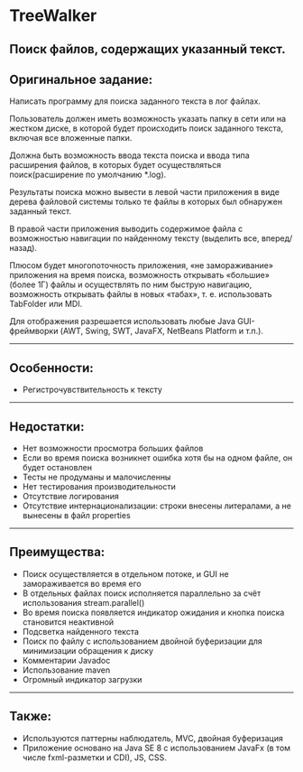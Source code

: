 # TreeWalker
Поиск файлов, содержащих указанный текст.
---
Оригинальное задание:
---
Написать программу для поиска заданного текста в лог файлах.

Пользователь должен иметь возможность указать папку в сети или на жестком диске, в которой будет происходить поиск заданного текста, включая все вложенные папки.

Должна быть возможность ввода текста поиска и ввода типа расширения файлов, в которых будет осуществляться поиск(расширение по умолчанию *.log).

Результаты поиска можно вывести в левой части приложения в виде дерева файловой системы только те файлы в которых был обнаружен заданный текст.

В правой части приложения выводить содержимое файла с возможностью навигации по найденному тексту (выделить все, вперед/назад).

Плюсом будет многопоточность приложения, «не замораживание» приложения на время поиска, возможность открывать «большие» (более 1Г) файлы и осуществлять по ним быструю навигацию, возможность открывать файлы в новых «табах», т. е. использовать TabFolder или MDI.

Для отображения разрешается использовать любые Java GUI-фреймворки (AWT, Swing, SWT, JavaFX, NetBeans Platform и т.п.).

---
Особенности:
---
* Регистрочувствительность к тексту
---
Недостатки:
---
* Нет возможности просмотра больших файлов
* Если во время поиска возникнет ошибка хотя бы на одном файле, он будет остановлен
* Тесты не продуманы и малочисленны
* Нет тестирования производительности
* Отсутствие логирования
* Отсутствие интернационализации: строки внесены литералами, а не вынесены в файл properties
---
Преимущества:
---
* Поиск осуществляется в отдельном потоке, и GUI не замораживается во время его
* В отдельных файлах поиск исполняется параллельно за счёт использования stream.parallel()
* Во время поиска появляется индикатор ожидания и кнопка поиска становится неактивной
* Подсветка найденного текста
* Поиск по файлу с использованием двойной буферизации для минимизации обращения к диску
* Комментарии Javadoc
* Использование maven
* Огромный индикатор загрузки
---
Также:
---
* Используются паттерны наблюдатель, MVC, двойная буферизация
* Приложение основано на Java SE 8 с использованием JavaFx (в том числе fxml-разметки и CDI), JS, CSS.
